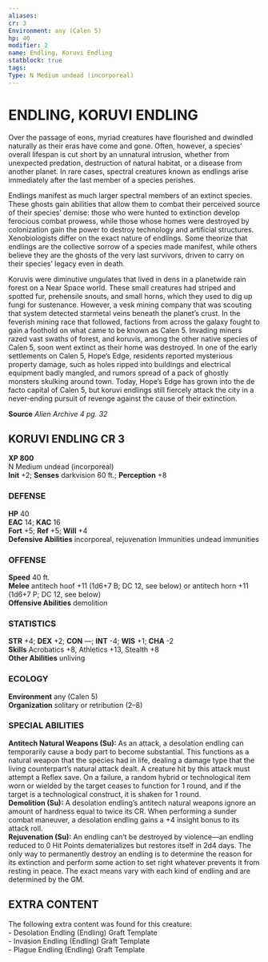 ```yaml
---
aliases: 
cr: 3
Environment: any (Calen 5)  
hp: 40
modifier: 2
name: Endling, Koruvi Endling
statblock: true
tags: 
Type: N Medium undead (incorporeal)  
---
```

# ENDLING, KORUVI ENDLING
Over the passage of eons, myriad creatures have flourished and dwindled naturally as their eras have come and gone. Often, however, a species’ overall lifespan is cut short by an unnatural intrusion, whether from unexpected predation, destruction of natural habitat, or a disease from another planet. In rare cases, spectral creatures known as endlings arise immediately after the last member of a species perishes.

Endlings manifest as much larger spectral members of an extinct species. These ghosts gain abilities that allow them to combat their perceived source of their species’ demise: those who were hunted to extinction develop ferocious combat prowess, while those whose homes were destroyed by colonization gain the power to destroy technology and artificial structures. Xenobiologists differ on the exact nature of endlings. Some theorize that endlings are the collective sorrow of a species made manifest, while others believe they are the ghosts of the very last survivors, driven to carry on their species’ legacy even in death.

Koruvis were diminutive ungulates that lived in dens in a planetwide rain forest on a Near Space world. These small creatures had striped and spotted fur, prehensile snouts, and small horns, which they used to dig up fungi for sustenance. However, a vesk mining company that was scouting that system detected starmetal veins beneath the planet’s crust. In the feverish mining race that followed, factions from across the galaxy fought to gain a foothold on what came to be known as Calen 5. Invading miners razed vast swaths of forest, and koruvis, among the other native species of Calen 5, soon went extinct as their home was destroyed. In one of the early settlements on Calen 5, Hope’s Edge, residents reported mysterious property damage, such as holes ripped into buildings and electrical equipment badly mangled, and rumors spread of a pack of ghostly monsters skulking around town. Today, Hope’s Edge has grown into the de facto capital of Calen 5, but koruvi endlings still fiercely attack the city in a never-ending pursuit of revenge against the cause of their extinction.

**Source** _Alien Archive 4 pg. 32_

## KORUVI ENDLING CR 3

**XP 800**  
N Medium undead (incorporeal)  
**Init** +2; **Senses** darkvision 60 ft.; **Perception** +8  

### DEFENSE

**HP** 40  
**EAC** 14; **KAC** 16  
**Fort** +5; **Ref** +5; **Will** +4  
**Defensive Abilities** incorporeal, rejuvenation Immunities undead immunities  

### OFFENSE

**Speed** 40 ft.  
**Melee** antitech hoof +11 (1d6+7 B; DC 12, see below) or antitech horn +11 (1d6+7 P; DC 12, see below)  
**Offensive Abilities** demolition

### STATISTICS

**STR** +4; **DEX** +2; **CON** —; **INT** -4; **WIS** +1; **CHA** -2  
**Skills** Acrobatics +8, Athletics +13, Stealth +8  
**Other Abilities** unliving

### ECOLOGY

**Environment** any (Calen 5)  
**Organization** solitary or retribution (2–8)

### SPECIAL ABILITIES

**Antitech Natural Weapons (Su):** As an attack, a desolation endling can temporarily cause a body part to become substantial. This functions as a natural weapon that the species had in life, dealing a damage type that the living counterpart’s natural attack dealt. A creature hit by this attack must attempt a Reflex save. On a failure, a random hybrid or technological item worn or wielded by the target ceases to function for 1 round, and if the target is a technological construct, it is shaken for 1 round.  
**Demolition (Su):** A desolation endling’s antitech natural weapons ignore an amount of hardness equal to twice its CR. When performing a sunder combat maneuver, a desolation endling gains a +4 insight bonus to its attack roll.  
**Rejuvenation (Su):** An endling can’t be destroyed by violence—an endling reduced to 0 Hit Points dematerializes but restores itself in 2d4 days. The only way to permanently destroy an endling is to determine the reason for its extinction and perform some action to set right whatever prevents it from resting in peace. The exact means vary with each kind of endling and are determined by the GM.

## EXTRA CONTENT

The following extra content was found for this creature:  
\- Desolation Endling (Endling) Graft Template  
\- Invasion Endling (Endling) Graft Template  
\- Plague Endling (Endling) Graft Template
